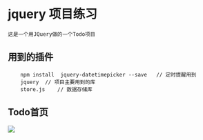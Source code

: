 
# jquery 项目练习

	这是一个用JQuery做的一个Todo项目

## 用到的插件

        npm install  jquery-datetimepicker --save   // 定时提醒用到
        jquery  // 项目主要用到的库
        store.js    // 数据存储库

## Todo首页

![](https://i.imgur.com/BdXbEIM.png)
